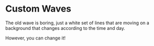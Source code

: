 # Custom Waves

The old wave is boring, just a white set of lines that are moving on a background that changes according to the time and day.

However, you can change it!